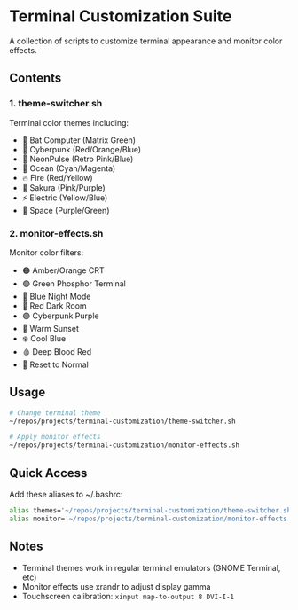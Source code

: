 # Terminal Customization Suite

A collection of scripts to customize terminal appearance and monitor color effects.

## Contents

### 1. theme-switcher.sh
Terminal color themes including:
- 🦇 Bat Computer (Matrix Green)
- 🌆 Cyberpunk (Red/Orange/Blue)
- 🌃 NeonPulse (Retro Pink/Blue)
- 🌊 Ocean (Cyan/Magenta)
- 🔥 Fire (Red/Yellow)
- 🌸 Sakura (Pink/Purple)
- ⚡ Electric (Yellow/Blue)
- 🌌 Space (Purple/Green)

### 2. monitor-effects.sh
Monitor color filters:
- 🟠 Amber/Orange CRT
- 🟢 Green Phosphor Terminal
- 🔵 Blue Night Mode
- 🔴 Red Dark Room
- 🟣 Cyberpunk Purple
- 🌅 Warm Sunset
- ❄️ Cool Blue
- 🩸 Deep Blood Red
- 🔄 Reset to Normal

## Usage

```bash
# Change terminal theme
~/repos/projects/terminal-customization/theme-switcher.sh

# Apply monitor effects
~/repos/projects/terminal-customization/monitor-effects.sh
```

## Quick Access
Add these aliases to ~/.bashrc:
```bash
alias themes='~/repos/projects/terminal-customization/theme-switcher.sh'
alias monitor='~/repos/projects/terminal-customization/monitor-effects.sh'
```

## Notes
- Terminal themes work in regular terminal emulators (GNOME Terminal, etc)
- Monitor effects use xrandr to adjust display gamma
- Touchscreen calibration: `xinput map-to-output 8 DVI-I-1`